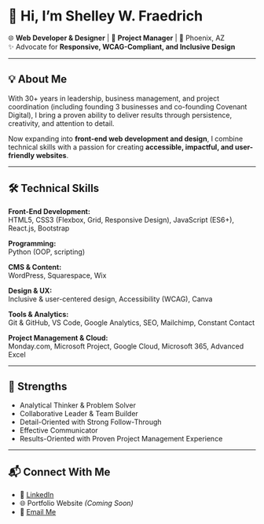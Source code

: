 # 👋 Hi, I’m Shelley W. Fraedrich  
🌐 **Web Developer & Designer** | 🎯 **Project Manager** | 📍 Phoenix, AZ  
✨ Advocate for **Responsive, WCAG-Compliant, and Inclusive Design**  

---

## 💡 About Me  
With 30+ years in leadership, business management, and project coordination (including founding 3 businesses and co-founding Covenant Digital), I bring a proven ability to deliver results through persistence, creativity, and attention to detail.  

Now expanding into **front-end web development and design**, I combine technical skills with a passion for creating **accessible, impactful, and user-friendly websites**.  

---

## 🛠️ Technical Skills  

**Front-End Development:**  
HTML5, CSS3 (Flexbox, Grid, Responsive Design), JavaScript (ES6+), React.js, Bootstrap  

**Programming:**  
Python (OOP, scripting)  

**CMS & Content:**  
WordPress, Squarespace, Wix  

**Design & UX:**  
Inclusive & user-centered design, Accessibility (WCAG), Canva  

**Tools & Analytics:**  
Git & GitHub, VS Code, Google Analytics, SEO, Mailchimp, Constant Contact  

**Project Management & Cloud:**  
Monday.com, Microsoft Project, Google Cloud, Microsoft 365, Advanced Excel  

---

## 🧠 Strengths  
- Analytical Thinker & Problem Solver  
- Collaborative Leader & Team Builder  
- Detail-Oriented with Strong Follow-Through  
- Effective Communicator  
- Results-Oriented with Proven Project Management Experience  

---

## 📬 Connect With Me  
- 💼 [LinkedIn](https://www.linkedin.com/in/shelleywfraedrich)  
- 🌐 Portfolio Website *(Coming Soon)*  
- 📧 [Email Me](mailto:shelleywfraedrich@gmail.com)  







